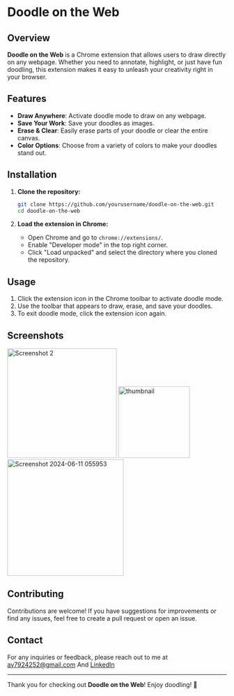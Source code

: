 # Doodle on the Web

## Overview
**Doodle on the Web** is a Chrome extension that allows users to draw directly on any webpage. Whether you need to annotate, highlight, or just have fun doodling, this extension makes it easy to unleash your creativity right in your browser.

## Features
- **Draw Anywhere**: Activate doodle mode to draw on any webpage.
- **Save Your Work**: Save your doodles as images.
- **Erase & Clear**: Easily erase parts of your doodle or clear the entire canvas.
- **Color Options**: Choose from a variety of colors to make your doodles stand out.

## Installation
1. **Clone the repository:**
    ```bash
    git clone https://github.com/yourusername/doodle-on-the-web.git
    cd doodle-on-the-web
    ```

2. **Load the extension in Chrome:**
   - Open Chrome and go to `chrome://extensions/`.
   - Enable "Developer mode" in the top right corner.
   - Click "Load unpacked" and select the directory where you cloned the repository.

## Usage
1. Click the extension icon in the Chrome toolbar to activate doodle mode.
2. Use the toolbar that appears to draw, erase, and save your doodles.
3. To exit doodle mode, click the extension icon again.

## Screenshots

<img width="251" alt="Screenshot 2" src="https://github.com/BHAVISHEK1/WebDoodler_ChromeExtension/assets/161573600/68f334b3-a4fe-45c6-a327-14146c45dff5">
<img width="164" alt="thumbnail" src="https://github.com/BHAVISHEK1/WebDoodler_ChromeExtension/assets/161573600/54b718b6-d5a8-4e8f-9fc7-5dbb35f3b15f">
<img width="267" alt="Screenshot 2024-06-11 055953" src="https://github.com/BHAVISHEK1/WebDoodler_ChromeExtension/assets/161573600/04f9877a-837f-40fd-9a7b-fe8c4e82e931">



## Contributing
Contributions are welcome! If you have suggestions for improvements or find any issues, feel free to create a pull request or open an issue.

## Contact
For any inquiries or feedback, please reach out to me at [ay7924252@gmail.com](mailto:ay7924252@gmail.com) And [LinkedIn](https://www.linkedin.com/in/abhishek-yadav-908639280)

---

Thank you for checking out **Doodle on the Web**! Enjoy doodling! 🎨
